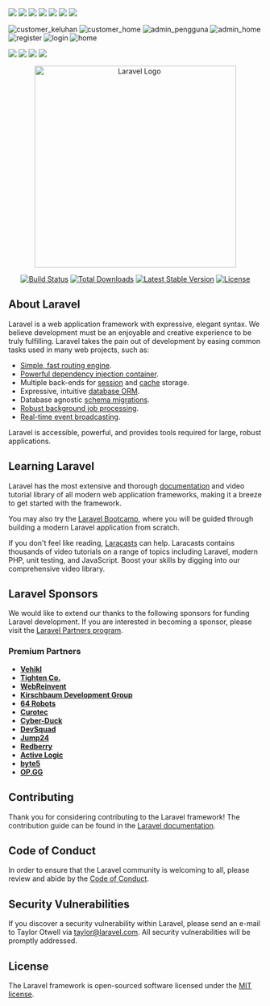 <img src="https://github.com/user-attachments/assets/9d205478-f8c2-42aa-ac1c-8d7ebd25f6eb">
<img src="https://github.com/user-attachments/assets/dc95fba1-061b-4bf3-b43f-48530340671f">
<img src="https://github.com/user-attachments/assets/829d380e-3db9-4fc6-8c8d-8749f458906b">
<img src="https://github.com/user-attachments/assets/788461db-80da-4bdf-beac-f69dcf801e80">
<img src="https://github.com/user-attachments/assets/1c90f178-69ea-4da0-8f13-f91bafd824b4">
<img src="https://github.com/user-attachments/assets/474848a4-3889-47f4-a78c-6074cf1596d2">
<img src="https://github.com/user-attachments/assets/8848c847-eacf-4627-98a6-b153fb951da7">

![customer_keluhan]()
![customer_home]()
![admin_pengguna]()
![admin_home]()
![register]()
![login]()
![home]()




<img src="https://github.com/Maryogi123/PemesananBengkel-PBKK/assets/167964284/dd1a729e-b939-4d47-a5fc-774ad1314966">
<img src="https://github.com/Maryogi123/PemesananBengkel-PBKK/assets/167964284/52524a68-8e3d-475c-bdb1-a0998493c186">
<img src="https://github.com/Maryogi123/PemesananBengkel-PBKK/assets/167964284/0535d542-c250-4d80-81f8-f0ea6996d4bb">
<img src="https://github.com/Maryogi123/PemesananBengkel-PBKK/assets/167964284/14b30139-518d-4a5b-b7ac-6d01d149f35a">

<p align="center"><a href="https://laravel.com" target="_blank"><img src="https://raw.githubusercontent.com/laravel/art/master/logo-lockup/5%20SVG/2%20CMYK/1%20Full%20Color/laravel-logolockup-cmyk-red.svg" width="400" alt="Laravel Logo"></a></p>

<p align="center">
<a href="https://github.com/laravel/framework/actions"><img src="https://github.com/laravel/framework/workflows/tests/badge.svg" alt="Build Status"></a>
<a href="https://packagist.org/packages/laravel/framework"><img src="https://img.shields.io/packagist/dt/laravel/framework" alt="Total Downloads"></a>
<a href="https://packagist.org/packages/laravel/framework"><img src="https://img.shields.io/packagist/v/laravel/framework" alt="Latest Stable Version"></a>
<a href="https://packagist.org/packages/laravel/framework"><img src="https://img.shields.io/packagist/l/laravel/framework" alt="License"></a>
</p>

## About Laravel

Laravel is a web application framework with expressive, elegant syntax. We believe development must be an enjoyable and creative experience to be truly fulfilling. Laravel takes the pain out of development by easing common tasks used in many web projects, such as:

- [Simple, fast routing engine](https://laravel.com/docs/routing).
- [Powerful dependency injection container](https://laravel.com/docs/container).
- Multiple back-ends for [session](https://laravel.com/docs/session) and [cache](https://laravel.com/docs/cache) storage.
- Expressive, intuitive [database ORM](https://laravel.com/docs/eloquent).
- Database agnostic [schema migrations](https://laravel.com/docs/migrations).
- [Robust background job processing](https://laravel.com/docs/queues).
- [Real-time event broadcasting](https://laravel.com/docs/broadcasting).

Laravel is accessible, powerful, and provides tools required for large, robust applications.

## Learning Laravel

Laravel has the most extensive and thorough [documentation](https://laravel.com/docs) and video tutorial library of all modern web application frameworks, making it a breeze to get started with the framework.

You may also try the [Laravel Bootcamp](https://bootcamp.laravel.com), where you will be guided through building a modern Laravel application from scratch.

If you don't feel like reading, [Laracasts](https://laracasts.com) can help. Laracasts contains thousands of video tutorials on a range of topics including Laravel, modern PHP, unit testing, and JavaScript. Boost your skills by digging into our comprehensive video library.

## Laravel Sponsors

We would like to extend our thanks to the following sponsors for funding Laravel development. If you are interested in becoming a sponsor, please visit the [Laravel Partners program](https://partners.laravel.com).

### Premium Partners

- **[Vehikl](https://vehikl.com/)**
- **[Tighten Co.](https://tighten.co)**
- **[WebReinvent](https://webreinvent.com/)**
- **[Kirschbaum Development Group](https://kirschbaumdevelopment.com)**
- **[64 Robots](https://64robots.com)**
- **[Curotec](https://www.curotec.com/services/technologies/laravel/)**
- **[Cyber-Duck](https://cyber-duck.co.uk)**
- **[DevSquad](https://devsquad.com/hire-laravel-developers)**
- **[Jump24](https://jump24.co.uk)**
- **[Redberry](https://redberry.international/laravel/)**
- **[Active Logic](https://activelogic.com)**
- **[byte5](https://byte5.de)**
- **[OP.GG](https://op.gg)**

## Contributing

Thank you for considering contributing to the Laravel framework! The contribution guide can be found in the [Laravel documentation](https://laravel.com/docs/contributions).

## Code of Conduct

In order to ensure that the Laravel community is welcoming to all, please review and abide by the [Code of Conduct](https://laravel.com/docs/contributions#code-of-conduct).

## Security Vulnerabilities

If you discover a security vulnerability within Laravel, please send an e-mail to Taylor Otwell via [taylor@laravel.com](mailto:taylor@laravel.com). All security vulnerabilities will be promptly addressed.

## License

The Laravel framework is open-sourced software licensed under the [MIT license](https://opensource.org/licenses/MIT).
